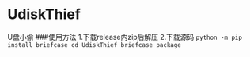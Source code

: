 # UdiskThief
U盘小偷
###使用方法
1.下载release内zip后解压
2.下载源码
`
python -m pip install briefcase
cd UdiskThief
briefcase package
`

